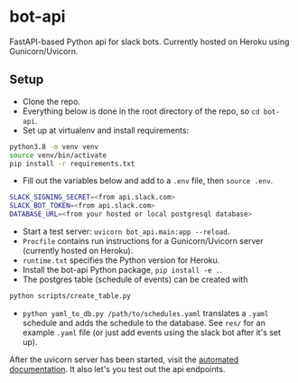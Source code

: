 # bot-api
FastAPI-based Python api for slack bots. Currently hosted on Heroku using Gunicorn/Uvicorn.

## Setup
- Clone the repo.
- Everything below is done in the root directory of the repo, so `cd bot-api`.
- Set up at virtualenv and install requirements:
```bash
python3.8 -m venv venv
source venv/bin/activate
pip install -r requirements.txt
```
- Fill out the variables below and add to a `.env` file, then `source .env`.
```bash
SLACK_SIGNING_SECRET=<from api.slack.com>
SLACK_BOT_TOKEN=<from api.slack.com>
DATABASE_URL=<from your hosted or local postgresql database>
```
- Start a test server: `uvicorn bot_api.main:app --reload`.
- `Procfile` contains run instructions for a Gunicorn/Uvicorn server 
(currently hosted on Heroku).
- `runtime.txt` specifies the Python version for Heroku.
- Install the bot-api Python package, `pip install -e .`.
- The postgres table (schedule of events) can be created with 
```bash
python scripts/create_table.py
```
- `python yaml_to_db.py /path/to/schedules.yaml` translates a `.yaml` schedule 
and adds the schedule to the database. See `res/` for an example `.yaml` file 
(or just add events using the slack bot after it's set up).

After the uvicorn server has been started, visit the [automated documentation](http://localhost:8000/docs).
It also let's you test out the api endpoints.
